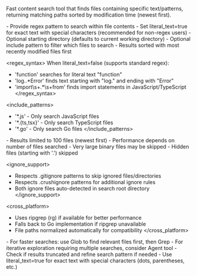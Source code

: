 Fast content search tool that finds files containing specific text/patterns, returning matching paths sorted by modification time (newest first).

<usage>
- Provide regex pattern to search within file contents
- Set literal_text=true for exact text with special characters (recommended for non-regex users)
- Optional starting directory (defaults to current working directory)
- Optional include pattern to filter which files to search
- Results sorted with most recently modified files first
</usage>

<regex_syntax>
When literal_text=false (supports standard regex):

- 'function' searches for literal text "function"
- 'log\..\*Error' finds text starting with "log." and ending with "Error"
- 'import\s+.\*\s+from' finds import statements in JavaScript/TypeScript
</regex_syntax>

<include_patterns>
- '\*.js' - Only search JavaScript files
- '\*.{ts,tsx}' - Only search TypeScript files
- '\*.go' - Only search Go files
</include_patterns>

<limitations>
- Results limited to 100 files (newest first)
- Performance depends on number of files searched
- Very large binary files may be skipped
- Hidden files (starting with '.') skipped
</limitations>

<ignore_support>
- Respects .gitignore patterns to skip ignored files/directories
- Respects .crushignore patterns for additional ignore rules
- Both ignore files auto-detected in search root directory
</ignore_support>

<cross_platform>
- Uses ripgrep (rg) if available for better performance
- Falls back to Go implementation if ripgrep unavailable
- File paths normalized automatically for compatibility
</cross_platform>

<tips>
- For faster searches: use Glob to find relevant files first, then Grep
- For iterative exploration requiring multiple searches, consider Agent tool
- Check if results truncated and refine search pattern if needed
- Use literal_text=true for exact text with special characters (dots, parentheses, etc.)
</tips>
